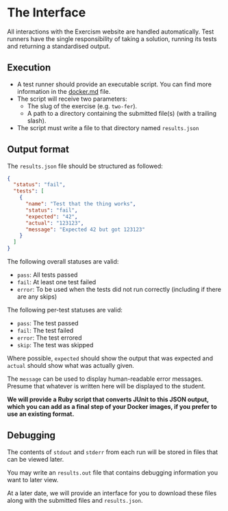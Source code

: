# The Interface

All interactions with the Exercism website are handled automatically. Test runners have the single responsibility of taking a solution, running its tests and returning a standardised output.

## Execution

- A test runner should provide an executable script. You can find more information in the [docker.md](https://github.com/exercism/automated-mentoring-support/blob/master/docs/docker.md) file.
- The script will receive two parameters:
  - The slug of the exercise (e.g. `two-fer`).
  - A path to a directory containing the submitted file(s) (with a trailing slash).
- The script must write a file to that directory named `results.json`

## Output format

The `results.json` file should be structured as followed:

```json
{
  "status": "fail",
  "tests": [
    {
      "name": "Test that the thing works",
      "status": "fail",
      "expected": "42",
      "actual": "123123",
      "message": "Expected 42 but got 123123"
    }
  ]
}
```

The following overall statuses are valid:
- `pass`: All tests passed
- `fail`: At least one test failed
- `error`: To be used when the tests did not run correctly (including if there are any skips)


The following per-test statuses are valid:
- `pass`: The test passed
- `fail`: The test failed
- `error`: The test errored
- `skip`: The test was skipped

Where possible, `expected` should show the output that was expected and `actual` should show what was actually given.

The `message` can be used to display human-readable error messages. Presume that whatever is written here will be displayed to the student.

**We will provide a Ruby script that converts JUnit to this JSON output, which you can add as a final step of your Docker images, if you prefer to use an existing format.**

## Debugging

The contents of `stdout` and `stderr` from each run will be stored in files that can be viewed later.

You may write an `results.out` file that contains debugging information you want to later view.

At a later date, we will provide an interface for you to download these files along with the submitted files and `results.json`.
